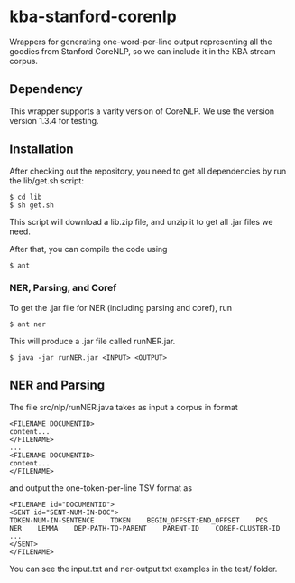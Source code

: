 kba-stanford-corenlp
====================

Wrappers for generating one-word-per-line output representing all the goodies from Stanford CoreNLP, so we can include it in the KBA stream corpus.

## Dependency ##

This wrapper supports a varity version of CoreNLP. We use the version version 1.3.4 for testing.

## Installation ##

After checking out the repository, you need to get all dependencies by run the lib/get.sh script:

    $ cd lib
    $ sh get.sh

This script will download a lib.zip file, and unzip it to get all .jar files we need.

After that, you can compile the code using

    $ ant

### NER, Parsing, and Coref

To get the .jar file for NER (including parsing and coref), run

    $ ant ner

This will produce a .jar file called runNER.jar.

    $ java -jar runNER.jar <INPUT> <OUTPUT>


## NER and Parsing ##

The file src/nlp/runNER.java takes as input a corpus in format

    <FILENAME DOCUMENTID>
    content...
    </FILENAME>
    ...
    <FILENAME DOCUMENTID>
    content...
    </FILENAME>

and output the one-token-per-line TSV format as

    <FILENAME id="DOCUMENTID">
    <SENT id="SENT-NUM-IN-DOC">
    TOKEN-NUM-IN-SENTENCE    TOKEN    BEGIN_OFFSET:END_OFFSET    POS    NER    LEMMA    DEP-PATH-TO-PARENT    PARENT-ID    COREF-CLUSTER-ID
    ...
    </SENT>
    </FILENAME>

You can see the input.txt and ner-output.txt examples in the test/ folder.
